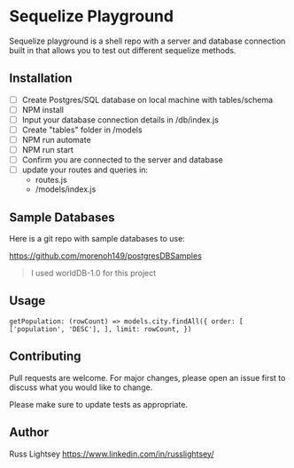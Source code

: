 # Sequelize Playground

Sequelize playground is a shell repo with a server and database connection built in that allows you to test out different sequelize methods.

## Installation

- [ ] Create Postgres/SQL database on local machine with tables/schema
- [ ] NPM install
- [ ] Input your database connection details in /db/index.js
- [ ] Create "tables" folder in /models
- [ ] NPM run automate
- [ ] NPM run start
- [ ] Confirm you are connected to the server and database
- [ ] update your routes and queries in:
  - routes.js
  - /models/index.js
  
## Sample Databases

Here is a git repo with sample databases to use:

https://github.com/morenoh149/postgresDBSamples

> I used worldDB-1.0 for this project

## Usage

`getPopulation: (rowCount) => models.city.findAll({
    order: [
      ['population', 'DESC'],
    ],
    limit: rowCount,
  })`

## Contributing
Pull requests are welcome. For major changes, please open an issue first to discuss what you would like to change.

Please make sure to update tests as appropriate.

## Author
Russ Lightsey
https://www.linkedin.com/in/russlightsey/
